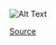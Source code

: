 
![Alt Text](https://github.com/parenparen/p5-boilerplate/raw/randomly_moving_points/sketch0.gif)

[Source](https://github.com/parenparen/p5-boilerplate/tree/randomly_moving_points)

